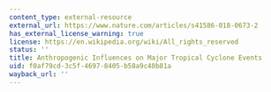 ```yaml
---
content_type: external-resource
external_url: https://www.nature.com/articles/s41586-018-0673-2
has_external_license_warning: true
license: https://en.wikipedia.org/wiki/All_rights_reserved
status: ''
title: Anthropogenic Influences on Major Tropical Cyclone Events
uid: f0af79cd-3c5f-4697-8405-b58a9c40b81a
wayback_url: ''
---
```

